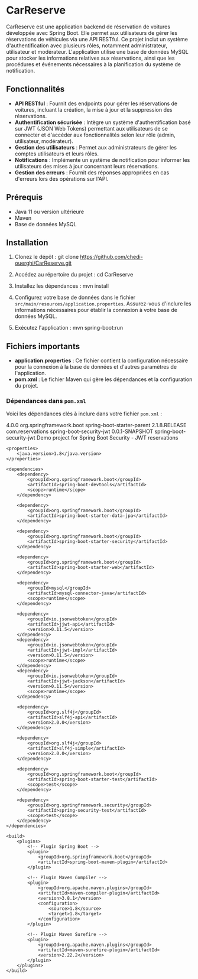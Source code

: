# CarReserve

CarReserve est une application backend de réservation de voitures développée avec Spring Boot. Elle permet aux utilisateurs de gérer les réservations de véhicules via une API RESTful. Ce projet inclut un système d'authentification avec plusieurs rôles, notamment administrateur, utilisateur et modérateur. L'application utilise une base de données MySQL pour stocker les informations relatives aux réservations, ainsi que les procédures et événements nécessaires à la planification du système de notification.

## Fonctionnalités

- **API RESTful** : Fournit des endpoints pour gérer les réservations de voitures, incluant la création, la mise à jour et la suppression des réservations.
- **Authentification sécurisée** : Intègre un système d'authentification basé sur JWT (JSON Web Tokens) permettant aux utilisateurs de se connecter et d'accéder aux fonctionnalités selon leur rôle (admin, utilisateur, modérateur).
- **Gestion des utilisateurs** : Permet aux administrateurs de gérer les comptes utilisateurs et leurs rôles.
- **Notifications** : Implémente un système de notification pour informer les utilisateurs des mises à jour concernant leurs réservations.
- **Gestion des erreurs** : Fournit des réponses appropriées en cas d'erreurs lors des opérations sur l'API.

## Prérequis

- Java 11 ou version ultérieure
- Maven
- Base de données MySQL

## Installation

1. Clonez le dépôt :
git clone https://github.com/chedi-ouerghi/CarReserve.git

2. Accédez au répertoire du projet :
cd CarReserve

3. Installez les dépendances :
mvn install


4. Configurez votre base de données dans le fichier `src/main/resources/application.properties`.
   Assurez-vous d'inclure les informations nécessaires pour établir la connexion à votre base de données MySQL.

6. Exécutez l'application :
mvn spring-boot:run


## Fichiers importants

- **application.properties** : Ce fichier contient la configuration nécessaire pour la connexion à la base de données et d'autres paramètres de l'application.
- **pom.xml** : Le fichier Maven qui gère les dépendances et la configuration du projet.

### Dépendances dans `pom.xml`

Voici les dépendances clés à inclure dans votre fichier `pom.xml` :

<?xml version="1.0" encoding="UTF-8"?>
<project xmlns="http://maven.apache.org/POM/4.0.0"
	xmlns:xsi="http://www.w3.org/2001/XMLSchema-instance"
	xsi:schemaLocation="http://maven.apache.org/POM/4.0.0 https://maven.apache.org/xsd/maven-4.0.0.xsd">
	<modelVersion>4.0.0</modelVersion>
	<parent>
		<groupId>org.springframework.boot</groupId>
		<artifactId>spring-boot-starter-parent</artifactId>
		<version>2.1.8.RELEASE</version>
		<relativePath />
	</parent>
	<groupId>com.reservations</groupId>
	<artifactId>spring-boot-security-jwt</artifactId>
	<version>0.0.1-SNAPSHOT</version>
	<name>spring-boot-security-jwt</name>
	<description>Demo project for Spring Boot Security - JWT reservations</description>

	<properties>
		<java.version>1.8</java.version>
	</properties>

	<dependencies>
		<dependency>
			<groupId>org.springframework.boot</groupId>
			<artifactId>spring-boot-devtools</artifactId>
			<scope>runtime</scope>
		</dependency>

		<dependency>
			<groupId>org.springframework.boot</groupId>
			<artifactId>spring-boot-starter-data-jpa</artifactId>
		</dependency>

		<dependency>
			<groupId>org.springframework.boot</groupId>
			<artifactId>spring-boot-starter-security</artifactId>
		</dependency>

		<dependency>
			<groupId>org.springframework.boot</groupId>
			<artifactId>spring-boot-starter-web</artifactId>
		</dependency>

		<dependency>
			<groupId>mysql</groupId>
			<artifactId>mysql-connector-java</artifactId>
			<scope>runtime</scope>
		</dependency>

		<dependency>
			<groupId>io.jsonwebtoken</groupId>
			<artifactId>jjwt-api</artifactId>
			<version>0.11.5</version>
		</dependency>
		<dependency>
			<groupId>io.jsonwebtoken</groupId>
			<artifactId>jjwt-impl</artifactId>
			<version>0.11.5</version>
			<scope>runtime</scope>
		</dependency>
		<dependency>
			<groupId>io.jsonwebtoken</groupId>
			<artifactId>jjwt-jackson</artifactId>
			<version>0.11.5</version>
			<scope>runtime</scope>
		</dependency>

		<dependency>
			<groupId>org.slf4j</groupId>
			<artifactId>slf4j-api</artifactId>
			<version>2.0.0</version>
		</dependency>

		<dependency>
			<groupId>org.slf4j</groupId>
			<artifactId>slf4j-simple</artifactId>
			<version>2.0.0</version>
		</dependency>

		<dependency>
			<groupId>org.springframework.boot</groupId>
			<artifactId>spring-boot-starter-test</artifactId>
			<scope>test</scope>
		</dependency>

		<dependency>
			<groupId>org.springframework.security</groupId>
			<artifactId>spring-security-test</artifactId>
			<scope>test</scope>
		</dependency>
	</dependencies>

	<build>
		<plugins>
			<!-- Plugin Spring Boot -->
			<plugin>
				<groupId>org.springframework.boot</groupId>
				<artifactId>spring-boot-maven-plugin</artifactId>
			</plugin>

			<!-- Plugin Maven Compiler -->
			<plugin>
				<groupId>org.apache.maven.plugins</groupId>
				<artifactId>maven-compiler-plugin</artifactId>
				<version>3.8.1</version>
				<configuration>
					<source>1.8</source>
					<target>1.8</target>
				</configuration>
			</plugin>

			<!-- Plugin Maven Surefire -->
			<plugin>
				<groupId>org.apache.maven.plugins</groupId>
				<artifactId>maven-surefire-plugin</artifactId>
				<version>2.22.2</version>
			</plugin>
		</plugins>
	</build>
</project>
